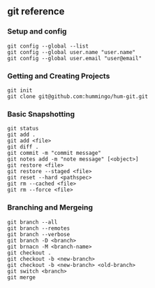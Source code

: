 ## git reference

### Setup and config
```
git config --global --list
git config --global user.name "user.name"
git config --global user.email "user@email"
```
### Getting and Creating Projects
```
git init
git clone git@github.com:hummingo/hum-git.git
```
### Basic Snapshotting
```
git status
git add .
git add <file>
git diff .
git commit -m "commit message"
git notes add -m "note message" [<object>]
git restore <file>
git restore --staged <file>
git reset --hard <pathspec>
git rm --cached <file>
git rm --force <file>
```
### Branching and Mergeing
```
git branch --all
git branch --remotes
git branch --verbose
git branch -D <branch>
git brnacn -M <branch-name>
git checkout .
git checkout -b <new-branch>
git checkout -b <new-branch> <old-branch>
git switch <branch>
git merge 
```






















